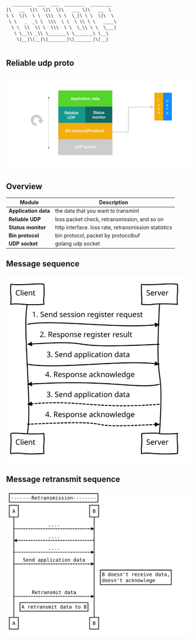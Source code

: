 ```
  ________  ___  ___  ________  ________
|\   __  \|\  \|\  \|\   ___ \|\   __  \
\ \  \|\  \ \  \\\  \ \  \_|\ \ \  \|\  \
 \ \   _  _\ \  \\\  \ \  \ \\ \ \   ____\
  \ \  \\  \\ \  \\\  \ \  \_\\ \ \  \___|
   \ \__\\ _\\ \_______\ \_______\ \__\
    \|__|\|__|\|_______|\|_______|\|__|
    
```

## Reliable udp proto
![Overview](https://github.com/woodywanghg/gitpicture/blob/master/overview_ss.png)


## Overview
|Module|Description|
|-|-|
| **Application data**|the data that you want to transmint|
| **Reliable UDP**|loss packet check, retransmission, and so on|
| **Status monitor**|http interface. loss rate, retransmission statistics|
| **Bin protocol**|bin protocol, packet by protocolbuf|
| **UDP socket**|golang udp socket|


## Message sequence
![message sequence](https://github.com/woodywanghg/gitpicture/blob/master/msgsequence.svg)

## Message retransmit sequence
![message sequence](https://github.com/woodywanghg/gitpicture/blob/master/sequenceretransmit_ss.svg)

